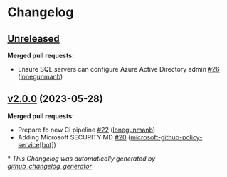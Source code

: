 # Changelog

## [Unreleased](https://github.com/Azure/terraform-azurerm-database/tree/HEAD)

**Merged pull requests:**

- Ensure SQL servers can configure Azure Active Directory admin [\#26](https://github.com/Azure/terraform-azurerm-database/pull/26) ([lonegunmanb](https://github.com/lonegunmanb))

## [v2.0.0](https://github.com/Azure/terraform-azurerm-database/tree/v2.0.0) (2023-05-28)

**Merged pull requests:**

- Prepare fo new Ci pipeline [\#22](https://github.com/Azure/terraform-azurerm-database/pull/22) ([lonegunmanb](https://github.com/lonegunmanb))
- Adding Microsoft SECURITY.MD [\#20](https://github.com/Azure/terraform-azurerm-database/pull/20) ([microsoft-github-policy-service[bot]](https://github.com/apps/microsoft-github-policy-service))



\* *This Changelog was automatically generated by [github_changelog_generator](https://github.com/github-changelog-generator/github-changelog-generator)*
